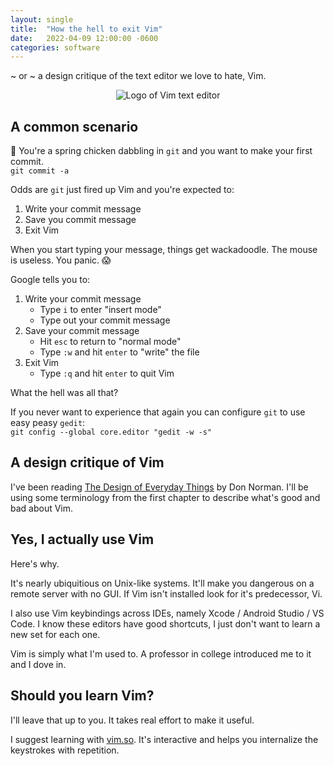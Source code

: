 ```yaml
---
layout: single
title:  "How the hell to exit Vim"
date:   2022-04-09 12:00:00 -0600
categories: software
---
```


\~ or \~ a design critique of the text editor we love to hate, Vim.
<p align="center">
   <img
      src="{{ site.url }}{{ site.baseurl }}/assets/images/vim-logo.png" alt="Logo of Vim text editor"
   >
</p>

## A common scenario

🐥 You're a spring chicken dabbling in `git` and you want to make your first commit.  
 `git commit -a`

Odds are `git` just fired up Vim and you're expected to:

1. Write your commit message
2. Save you commit message
3. Exit Vim

When you start typing your message, things get wackadoodle. The mouse is useless. You panic. 😱

Google tells you to:

1. Write your commit message
   - Type `i` to enter "insert mode"
   - Type out your commit message
2. Save your commit message
   - Hit `esc` to return to "normal mode"
   - Type `:w` and hit `enter` to "write" the file
3. Exit Vim
   - Type `:q` and hit `enter` to quit Vim

What the hell was all that?

If you never want to experience that again you can configure `git` to use easy peasy `gedit`:  
`git config --global core.editor "gedit -w -s"` 

## A design critique of Vim

I've been reading [The Design of Everyday Things][design-of-wiki] by Don Norman. I'll be using some terminology from the first chapter to describe what's good and bad about Vim.

## Yes, I actually use Vim

Here's why.

It's nearly ubiquitious on Unix-like systems. It'll make you dangerous on a remote server with no GUI. If Vim isn't installed look for it's predecessor, Vi.

I also use Vim keybindings across IDEs, namely Xcode / Android Studio / VS Code. I know these editors have good shortcuts, I just don't want to learn a new set for each one.

Vim is simply what I'm used to. A professor in college introduced me to it and I dove in.

## Should you learn Vim?

I'll leave that up to you. It takes real effort to make it useful.

I suggest learning with [vim.so][vim-so]. It's interactive and helps you internalize the keystrokes with repetition.

[vim-so]:https://www.vim.so/
[design-of-wiki]:https://en.wikipedia.org/wiki/The_Design_of_Everyday_Things